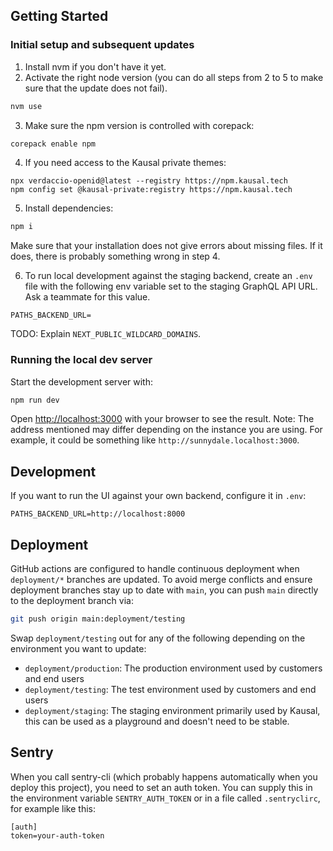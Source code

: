 ## Getting Started

### Initial setup and subsequent updates

1. Install nvm if you don't have it yet.
2. Activate the right node version (you can do all steps from 2 to 5 to make sure that the update does not fail).

```bash
nvm use
```

3. Make sure the npm version is controlled with corepack:

```bash
corepack enable npm
```

4. If you need access to the Kausal private themes:

```
npx verdaccio-openid@latest --registry https://npm.kausal.tech
npm config set @kausal-private:registry https://npm.kausal.tech
```

5. Install dependencies:

```bash
npm i
```

Make sure that your installation does not give errors about missing files. If it does, there is probably something wrong in step 4.

6. To run local development against the staging backend, create an `.env` file with the following env variable set to the staging GraphQL API URL. Ask a teammate for this value.

```
PATHS_BACKEND_URL=
```

TODO: Explain `NEXT_PUBLIC_WILDCARD_DOMAINS`.

### Running the local dev server

Start the development server with:

```bash
npm run dev
```

Open [http://localhost:3000](http://localhost:3000) with your browser to see the result. Note: The address mentioned may differ depending on the instance you are using. For example, it could be something like `http://sunnydale.localhost:3000`.

## Development

If you want to run the UI against your own backend, configure it in `.env`:

```
PATHS_BACKEND_URL=http://localhost:8000
```

## Deployment

GitHub actions are configured to handle continuous deployment when `deployment/*` branches are updated.
To avoid merge conflicts and ensure deployment branches stay up to date with `main`, you can push `main` directly to the deployment branch via:

```bash
git push origin main:deployment/testing
```

Swap `deployment/testing` out for any of the following depending on the environment you want to update:

- `deployment/production`: The production environment used by customers and end users
- `deployment/testing`: The test environment used by customers and end users
- `deployment/staging`: The staging environment primarily used by Kausal, this can be used as a playground and doesn't need to be stable.

## Sentry

When you call sentry-cli (which probably happens automatically when you deploy this project), you need to set an auth token. You can supply this in the environment variable `SENTRY_AUTH_TOKEN` or in a file called `.sentryclirc`, for example like this:

```
[auth]
token=your-auth-token
```
